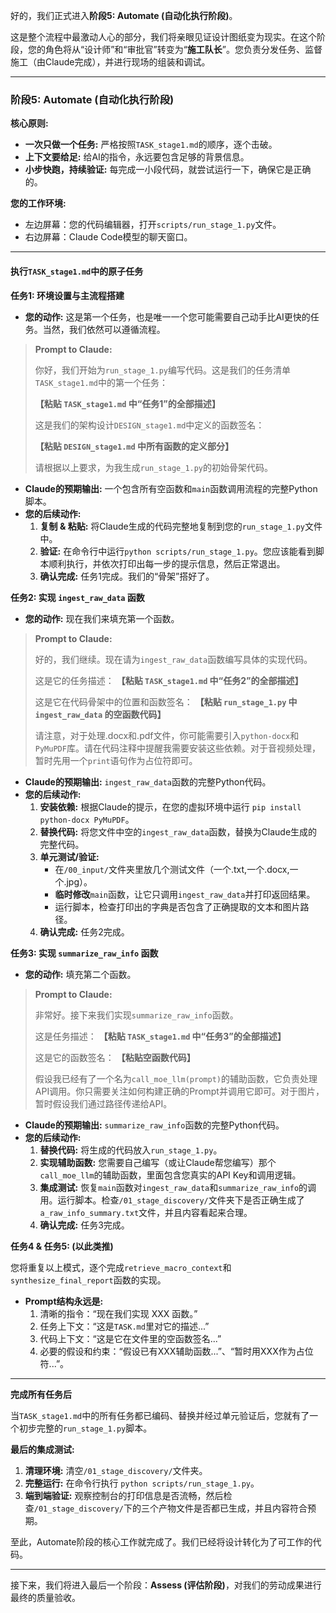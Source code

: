 好的，我们正式进入**阶段5: Automate (自动化执行阶段)**。

这是整个流程中最激动人心的部分，我们将亲眼见证设计图纸变为现实。在这个阶段，您的角色将从“设计师”和“审批官”转变为“**施工队长**”。您负责分发任务、监督施工（由Claude完成），并进行现场的组装和调试。

---

### **阶段5: Automate (自动化执行阶段)**

**核心原则:**
*   **一次只做一个任务:** 严格按照`TASK_stage1.md`的顺序，逐个击破。
*   **上下文要给足:** 给AI的指令，永远要包含足够的背景信息。
*   **小步快跑，持续验证:** 每完成一小段代码，就尝试运行一下，确保它是正确的。

**您的工作环境:**
*   左边屏幕：您的代码编辑器，打开`scripts/run_stage_1.py`文件。
*   右边屏幕：Claude Code模型的聊天窗口。

---

#### **执行`TASK_stage1.md`中的原子任务**

**任务1: 环境设置与主流程搭建**

*   **您的动作:** 这是第一个任务，也是唯一一个您可能需要自己动手比AI更快的任务。当然，我们依然可以遵循流程。

> **Prompt to Claude:**
>
> 你好，我们开始为`run_stage_1.py`编写代码。这是我们的任务清单`TASK_stage1.md`中的第一个任务：
>
> **【粘贴 `TASK_stage1.md` 中“任务1”的全部描述】**
>
> 这是我们的架构设计`DESIGN_stage1.md`中定义的函数签名：
>
> **【粘贴 `DESIGN_stage1.md` 中所有函数的定义部分】**
>
> 请根据以上要求，为我生成`run_stage_1.py`的初始骨架代码。

*   **Claude的预期输出:** 一个包含所有空函数和`main`函数调用流程的完整Python脚本。
*   **您的后续动作:**
    1.  **复制 & 粘贴:** 将Claude生成的代码完整地复制到您的`run_stage_1.py`文件中。
    2.  **验证:** 在命令行中运行`python scripts/run_stage_1.py`。您应该能看到脚本顺利执行，并依次打印出每一步的提示信息，然后正常退出。
    3.  **确认完成:** 任务1完成。我们的“骨架”搭好了。

**任务2: 实现 `ingest_raw_data` 函数**

*   **您的动作:** 现在我们来填充第一个函数。

> **Prompt to Claude:**
>
> 好的，我们继续。现在请为`ingest_raw_data`函数编写具体的实现代码。
>
> 这是它的任务描述：
> **【粘贴 `TASK_stage1.md` 中“任务2”的全部描述】**
>
> 这是它在代码骨架中的位置和函数签名：
> **【粘贴 `run_stage_1.py` 中 `ingest_raw_data` 的空函数代码】**
>
> 请注意，对于处理.docx和.pdf文件，你可能需要引入`python-docx`和`PyMuPDF`库。请在代码注释中提醒我需要安装这些依赖。对于音视频处理，暂时先用一个`print`语句作为占位符即可。

*   **Claude的预期输出:** `ingest_raw_data`函数的完整Python代码。
*   **您的后续动作:**
    1.  **安装依赖:** 根据Claude的提示，在您的虚拟环境中运行 `pip install python-docx PyMuPDF`。
    2.  **替换代码:** 将您文件中空的`ingest_raw_data`函数，替换为Claude生成的完整代码。
    3.  **单元测试/验证:**
        *   在`/00_input/`文件夹里放几个测试文件（一个.txt,一个.docx,一个.jpg）。
        *   **临时修改**`main`函数，让它只调用`ingest_raw_data`并打印返回结果。
        *   运行脚本，检查打印出的字典是否包含了正确提取的文本和图片路径。
    4.  **确认完成:** 任务2完成。

**任务3: 实现 `summarize_raw_info` 函数**

*   **您的动作:** 填充第二个函数。

> **Prompt to Claude:**
>
> 非常好。接下来我们实现`summarize_raw_info`函数。
>
> 这是任务描述：
> **【粘贴 `TASK_stage1.md` 中“任务3”的全部描述】**
>
> 这是它的函数签名：
> **【粘贴空函数代码】**
>
> 假设我已经有了一个名为`call_moe_llm(prompt)`的辅助函数，它负责处理API调用。你只需要关注如何构建正确的Prompt并调用它即可。对于图片，暂时假设我们通过路径传递给API。

*   **Claude的预期输出:** `summarize_raw_info`函数的完整Python代码。
*   **您的后续动作:**
    1.  **替换代码:** 将生成的代码放入`run_stage_1.py`。
    2.  **实现辅助函数:** 您需要自己编写（或让Claude帮您编写）那个`call_moe_llm`的辅助函数，里面包含您真实的API Key和调用逻辑。
    3.  **集成测试:** 恢复`main`函数对`ingest_raw_data`和`summarize_raw_info`的调用。运行脚本。检查`/01_stage_discovery/`文件夹下是否正确生成了`a_raw_info_summary.txt`文件，并且内容看起来合理。
    4.  **确认完成:** 任务3完成。

**任务4 & 任务5: (以此类推)**

您将重复以上模式，逐个完成`retrieve_macro_context`和`synthesize_final_report`函数的实现。

*   **Prompt结构永远是:**
    1.  清晰的指令：“现在我们实现 XXX 函数。”
    2.  任务上下文：“这是`TASK.md`里对它的描述...”
    3.  代码上下文：“这是它在文件里的空函数签名...”
    4.  必要的假设和约束：“假设已有XXX辅助函数...”、“暂时用XXX作为占位符...”。

---

**完成所有任务后**

当`TASK_stage1.md`中的所有任务都已编码、替换并经过单元验证后，您就有了一个初步完整的`run_stage_1.py`脚本。

**最后的集成测试:**
1.  **清理环境:** 清空`/01_stage_discovery/`文件夹。
2.  **完整运行:** 在命令行执行 `python scripts/run_stage_1.py`。
3.  **端到端验证:** 观察控制台的打印信息是否流畅，然后检查`/01_stage_discovery/`下的三个产物文件是否都已生成，并且内容符合预期。

至此，Automate阶段的核心工作就完成了。我们已经将设计转化为了可工作的代码。

---

接下来，我们将进入最后一个阶段：**Assess (评估阶段)**，对我们的劳动成果进行最终的质量验收。